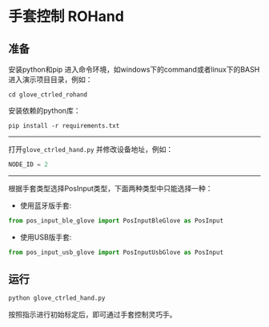 # 手套控制 ROHand

## 准备

安装python和pip
进入命令环境，如windows下的command或者linux下的BASH
进入演示项目目录，例如：

```SHELL
cd glove_ctrled_rohand
```

安装依赖的python库：

```SHELL
pip install -r requirements.txt
```

---

打开`glove_ctrled_hand.py` 并修改设备地址，例如：

```python
NODE_ID = 2
```

---

根据手套类型选择PosInput类型，下面两种类型中只能选择一种：

* 使用蓝牙版手套:

```python
from pos_input_ble_glove import PosInputBleGlove as PosInput
```

* 使用USB版手套:

```python
from pos_input_usb_glove import PosInputUsbGlove as PosInput
```

## 运行

```python
python glove_ctrled_hand.py
```

按照指示进行初始标定后，即可通过手套控制灵巧手。
